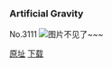 ### Artificial Gravity
No.3111
![图片不见了~~~](https://imgs.xkcd.com/comics/artificial_gravity.png)

[原址](https://xkcd.com//3111) [下载](https://imgs.xkcd.com/comics/artificial_gravity.png)

